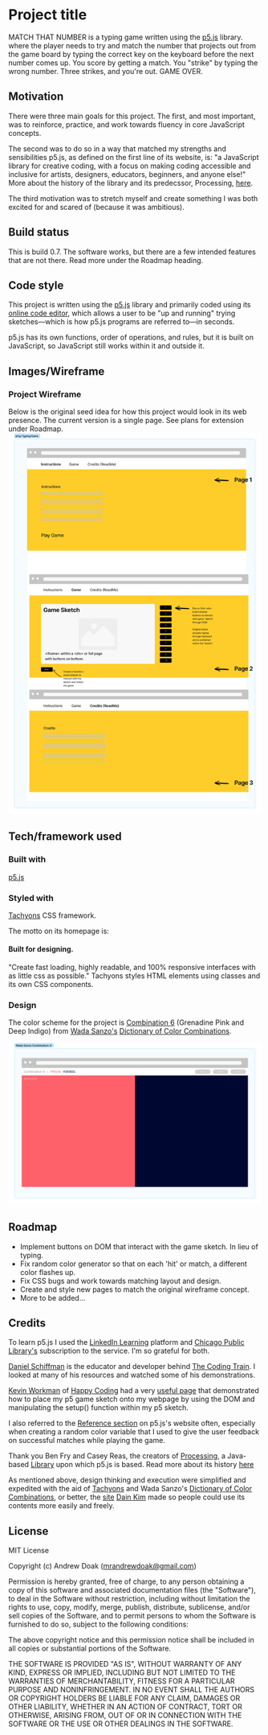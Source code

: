<!-- MARKDOWN PRIMER -->
<!-- https://meakaakka.medium.com/a-beginners-guide-to-writing-a-kickass-readme-7ac01da88ab3 -->


# Project title
MATCH THAT NUMBER is a typing game written using the [p5.js](https://p5js.org) library. where the player needs to try and match the number that projects out from the game board by typing the correct key on the keyboard before the next number comes up. You score by getting a match. You "strike" by typing the wrong number. Three strikes, and you're out. GAME OVER.

## Motivation
There were three main goals for this project. The first, and most important, was to reinforce, practice, and work towards fluency in core JavaScript concepts. 

The second was to do so in a way that matched my strengths and sensibilities p5.js, as defined on the first line of its website, is: "a JavaScript library for creative coding, with a focus on making coding accessible and inclusive for artists, designers, educators, beginners, and anyone else!" More about the history of the library and its predecssor, Processing, [here](https://cathyatseneca.gitbooks.io/introduction-to-p5-js/content/chapter1.html#).

The third motivation was to stretch myself and create something I was both excited for and scared of (because it was ambitious).


## Build status
This is build 0.7. 
The software works, but there are a few intended features that are not there. Read more under the Roadmap heading.

## Code style
This project is written using the [p5.js](https://p5js.org) library and primarily coded using its [online code editor](https://editor.p5js.org), which allows a user to be "up and running" trying sketches—which is how p5.js programs are referred to—in seconds.

p5.js has its own functions, order of operations, and rules, but it is built on JavaScript, so JavaScript still works within it and outside it.

## Images/Wireframe
### Project Wireframe
Below is the original seed idea for how this project would look in its web presence. The current version is a single page. See plans for extension under Roadmap. 
![Wireframe](assets/images/wireframe.png)

## Tech/framework used
### Built with
[p5.js](https://p5js.org) 

### Styled with
[Tachyons](https://tachyons.io) CSS framework. 

The motto on its homepage is: 
#### Built for designing.
"Create fast loading, highly readable, and 100% responsive interfaces with as little css as possible." Tachyons styles HTML elements using classes and its own CSS components.

### Design
The color scheme for the project is [Combination 6](https://sanzo-wada.dmbk.io/combination/6) (Grenadine Pink and Deep Indigo) from [Wada Sanzo's](https://sanzo-wada.dmbk.io/about) [Dictionary of Color Combinations](https://en.seigensha.com/books/978-4-86152-247-5/).

![Color Scheme](assets/images/color-scheme.png)


## Roadmap
+ Implement buttons on DOM that interact with the game sketch. In lieu of typing.
+ Fix random color generator so that on each 'hit' or match, a different color flashes up.
+ Fix CSS bugs and work towards matching layout and design.
+ Create and style new pages to match the original wireframe concept.
+ More to be added...

<!-- ## Code Example
Show what the library does as concisely as possible, developers should be able to figure out how your project solves their problem by looking at the code example. Make sure the API you are showing off is obvious, and that your code is short and concise.


## Contribute
Let people know how they can contribute into your project. A contributing guideline will be a big plus. -->

## Credits
To learn p5.js I used the [LinkedIn Learning](https://www.linkedin.com/learning/?u=116852650) platform and [Chicago Public Library's](https://www.chipublib.org) subscription to the service. I'm so grateful for both.

[Daniel Schiffman](https://thecodingtrain.com/about) is the educator and developer behind [The Coding Train](https://thecodingtrain.com). I looked at many of his resources and watched some of his demonstrations. 

[Kevin Workman](https://happycoding.io/about/) of [Happy Coding](https://happycoding.io) had a very [useful page](https://happycoding.io/tutorials/p5js/web-dev) that demonstrated how to place my p5 game sketch onto my webpage by using the DOM and manipulating the setup() function within my p5 sketch.

I also referred to the [Reference section](https://p5js.org/reference/) on p5.js's website often, especially when creating a random color variable that I used to give the user feedback on successful matches while playing the game.

Thank you Ben Fry and Casey Reas, the creators of [Processing](https://processing.org), a Java-based [Library](https://en.wikipedia.org/wiki/Processing) upon which p5.js is based. Read more about its history [here](https://medium.com/processing-foundation/a-modern-prometheus-59aed94abe85)

As mentioned above, design thinking and execution were simplified and expedited with the aid of [Tachyons](https://tachyons.io) and Wada Sanzo's [Dictionary of Color Combinations](https://en.seigensha.com/books/978-4-86152-247-5/), or better, the [site](https://sanzo-wada.dmbk.io) [Dain Kim](https://dain.kim) made so people could use its contents more easily and freely.

## License
MIT License

Copyright (c) Andrew Doak (mrandrewdoak@gmail.com)

Permission is hereby granted, free of charge, to any person obtaining a copy
of this software and associated documentation files (the "Software"), to deal
in the Software without restriction, including without limitation the rights
to use, copy, modify, merge, publish, distribute, sublicense, and/or sell
copies of the Software, and to permit persons to whom the Software is
furnished to do so, subject to the following conditions:

The above copyright notice and this permission notice shall be included in all
copies or substantial portions of the Software.

THE SOFTWARE IS PROVIDED "AS IS", WITHOUT WARRANTY OF ANY KIND, EXPRESS OR
IMPLIED, INCLUDING BUT NOT LIMITED TO THE WARRANTIES OF MERCHANTABILITY,
FITNESS FOR A PARTICULAR PURPOSE AND NONINFRINGEMENT. IN NO EVENT SHALL THE
AUTHORS OR COPYRIGHT HOLDERS BE LIABLE FOR ANY CLAIM, DAMAGES OR OTHER
LIABILITY, WHETHER IN AN ACTION OF CONTRACT, TORT OR OTHERWISE, ARISING FROM,
OUT OF OR IN CONNECTION WITH THE SOFTWARE OR THE USE OR OTHER DEALINGS IN THE
SOFTWARE.
